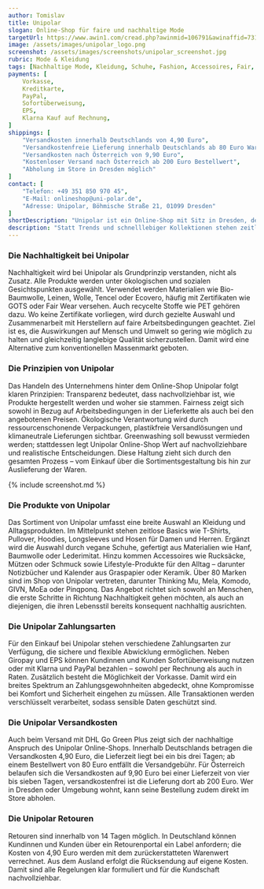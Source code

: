 ```yaml
---
author: Tomislav
title: Unipolar
slogan: Online-Shop für faire und nachhaltige Mode
targetUrl: https://www.awin1.com/cread.php?awinmid=106791&awinaffid=731132
image: /assets/images/unipolar_logo.png
screenshot: /assets/images/screenshots/unipolar_screenshot.jpg
rubric: Mode & Kleidung
tags: [Nachhaltige Mode, Kleidung, Schuhe, Fashion, Accessoires, Fair, Ökologisch, Nachhaltig]
payments: [
    Vorkasse,
    Kreditkarte,
    PayPal,
    Sofortüberweisung,
    EPS,
    Klarna Kauf auf Rechnung,
]
shippings: [
    "Versandkosten innerhalb Deutschlands von 4,90 Euro",
    "Versandkostenfreie Lieferung innerhalb Deutschlands ab 80 Euro Warenwert",
    "Versandkosten nach Österreich von 9,90 Euro",
    "Kostenloser Versand nach Österreich ab 200 Euro Bestellwert",
    "Abholung im Store in Dresden möglich"
]
contact: [
    "Telefon: +49 351 850 970 45",
    "E-Mail: onlineshop@uni-polar.de",
    "Adresse: Unipolar, Böhmische Straße 21, 01099 Dresden"
]
shortDescription: "Unipolar ist ein Online-Shop mit Sitz in Dresden, der sich auf nachhaltige Mode, Schuhe, Accessoires und Lifestyle-Produkte spezialisiert hat. Die Idee hinter dem Unternehmen ist es, bewussten Konsum zu fördern und Menschen den Zugang zu fair produzierten und umweltfreundlichen Alternativen zu erleichtern."
description: "Statt Trends und schnelllebiger Kollektionen stehen zeitlose Basics und langlebige Produkte im Mittelpunkt. Kundinnen und Kunden sollen hier Artikel finden, die sich gut kombinieren lassen, ohne auf ökologische Standards zu verzichten. Neben dem Online-Angebot betreibt Unipolar auch einen eigenen Store in Dresden, so dass das Sortiment sowohl digital als auch vor Ort erlebbar ist."
---
```


### Die Nachhaltigkeit bei Unipolar

Nachhaltigkeit wird bei Unipolar als Grundprinzip verstanden, nicht als Zusatz. Alle Produkte werden unter ökologischen und sozialen Gesichtspunkten ausgewählt. Verwendet werden Materialien wie Bio-Baumwolle, Leinen, Wolle, Tencel oder Ecovero, häufig mit Zertifikaten wie GOTS oder Fair Wear versehen. Auch recycelte Stoffe wie PET gehören dazu. Wo keine Zertifikate vorliegen, wird durch gezielte Auswahl und Zusammenarbeit mit Herstellern auf faire Arbeitsbedingungen geachtet. Ziel ist es, die Auswirkungen auf Mensch und Umwelt so gering wie möglich zu halten und gleichzeitig langlebige Qualität sicherzustellen. Damit wird eine Alternative zum konventionellen Massenmarkt geboten.

### Die Prinzipien von Unipolar

Das Handeln des Unternehmens hinter dem Online-Shop Unipolar folgt klaren Prinzipien: Transparenz bedeutet, dass nachvollziehbar ist, wie Produkte hergestellt werden und woher sie stammen. Fairness zeigt sich sowohl in Bezug auf Arbeitsbedingungen in der Lieferkette als auch bei den angebotenen Preisen. Ökologische Verantwortung wird durch ressourcenschonende Verpackungen, plastikfreie Versandlösungen und klimaneutrale Lieferungen sichtbar. Greenwashing soll bewusst vermieden werden; stattdessen legt Unipolar Online-Shop Wert auf nachvollziehbare und realistische Entscheidungen. Diese Haltung zieht sich durch den gesamten Prozess – vom Einkauf über die Sortimentsgestaltung bis hin zur Auslieferung der Waren.

{% include screenshot.md %}

### Die Produkte von Unipolar

Das Sortiment von Unipolar umfasst eine breite Auswahl an Kleidung und Alltagsprodukten. Im Mittelpunkt stehen zeitlose Basics wie T-Shirts, Pullover, Hoodies, Longsleeves und Hosen für Damen und Herren. Ergänzt wird die Auswahl durch vegane Schuhe, gefertigt aus Materialien wie Hanf, Baumwolle oder Lederimitat. Hinzu kommen Accessoires wie Rucksäcke, Mützen oder Schmuck sowie Lifestyle-Produkte für den Alltag – darunter Notizbücher und Kalender aus Graspapier oder Keramik. Über 80 Marken sind im Shop von Unipolar vertreten, darunter Thinking Mu, Mela, Komodo, GIVN, MoEa oder Pinqponq. Das Angebot richtet sich sowohl an Menschen, die erste Schritte in Richtung Nachhaltigkeit gehen möchten, als auch an diejenigen, die ihren Lebensstil bereits konsequent nachhaltig ausrichten.

### Die Unipolar Zahlungsarten

Für den Einkauf bei Unipolar stehen verschiedene Zahlungsarten zur Verfügung, die sichere und flexible Abwicklung ermöglichen. Neben Giropay und EPS können Kundinnen und Kunden Sofortüberweisung nutzen oder mit Klarna und PayPal bezahlen – sowohl per Rechnung als auch in Raten. Zusätzlich besteht die Möglichkeit der Vorkasse. Damit wird ein breites Spektrum an Zahlungsgewohnheiten abgedeckt, ohne Kompromisse bei Komfort und Sicherheit eingehen zu müssen. Alle Transaktionen werden verschlüsselt verarbeitet, sodass sensible Daten geschützt sind.

### Die Unipolar Versandkosten

Auch beim Versand mit DHL Go Green Plus zeigt sich der nachhaltige Anspruch des Unipolar Online-Shops. Innerhalb Deutschlands betragen die Versandkosten 4,90 Euro, die Lieferzeit liegt bei ein bis drei Tagen; ab einem Bestellwert von 80 Euro entfällt die Versandgebühr. Für Österreich belaufen sich die Versandkosten auf 9,90 Euro bei einer Lieferzeit von vier bis sieben Tagen, versandkostenfrei ist die Lieferung dort ab 200 Euro. Wer in Dresden oder Umgebung wohnt, kann seine Bestellung zudem direkt im Store abholen.

### Die Unipolar Retouren

Retouren sind innerhalb von 14 Tagen möglich. In Deutschland können Kundinnen und Kunden über ein Retourenportal ein Label anfordern; die Kosten von 4,90 Euro werden mit dem zurückerstatteten Warenwert verrechnet. Aus dem Ausland erfolgt die Rücksendung auf eigene Kosten. Damit sind alle Regelungen klar formuliert und für die Kundschaft nachvollziehbar.